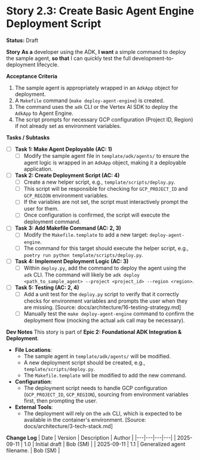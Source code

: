 # Story 2.3: Create Basic Agent Engine Deployment Script

**Status:** Draft

**Story**
**As a** developer using the ADK,
**I want** a simple command to deploy the sample agent,
**so that** I can quickly test the full development-to-deployment lifecycle.

**Acceptance Criteria**
1. The sample agent is appropriately wrapped in an `AdkApp` object for deployment.
2. A `Makefile` command (`make deploy-agent-engine`) is created.
3. The command uses the `adk` CLI or the Vertex AI SDK to deploy the `AdkApp` to Agent Engine.
4. The script prompts for necessary GCP configuration (Project ID, Region) if not already set as environment variables.

**Tasks / Subtasks**
- [ ] **Task 1: Make Agent Deployable (AC: 1)**
  - [ ] Modify the sample agent file in `template/adk/agents/` to ensure the agent logic is wrapped in an `AdkApp` object, making it a deployable application.
- [ ] **Task 2: Create Deployment Script (AC: 4)**
  - [ ] Create a new helper script, e.g., `template/scripts/deploy.py`.
  - [ ] This script will be responsible for checking for `GCP_PROJECT_ID` and `GCP_REGION` environment variables.
  - [ ] If the variables are not set, the script must interactively prompt the user for them.
  - [ ] Once configuration is confirmed, the script will execute the deployment command.
- [ ] **Task 3: Add Makefile Command (AC: 2, 3)**
  - [ ] Modify the `Makefile.template` to add a new target: `deploy-agent-engine`.
  - [ ] The command for this target should execute the helper script, e.g., `poetry run python template/scripts/deploy.py`.
- [ ] **Task 4: Implement Deployment Logic (AC: 3)**
  - [ ] Within `deploy.py`, add the command to deploy the agent using the `adk` CLI. The command will likely be `adk deploy <path_to_sample_agent> --project <project_id> --region <region>`.
- [ ] **Task 5: Testing (AC: 2, 4)**
  - [ ] Add a unit test for the `deploy.py` script to verify that it correctly checks for environment variables and prompts the user when they are missing. [Source: docs/architecture/16-testing-strategy.md]
  - [ ] Manually test the `make deploy-agent-engine` command to confirm the deployment flow (mocking the actual `adk` call may be necessary).

**Dev Notes**
This story is part of **Epic 2: Foundational ADK Integration & Deployment**.

- **File Locations**:
  - The sample agent in `template/adk/agents/` will be modified.
  - A new deployment script should be created, e.g., `template/scripts/deploy.py`.
  - The `Makefile.template` will be modified to add the new command.
- **Configuration**:
  - The deployment script needs to handle GCP configuration (`GCP_PROJECT_ID`, `GCP_REGION`), sourcing from environment variables first, then prompting the user.
- **External Tools**:
  - The deployment will rely on the `adk` CLI, which is expected to be available in the container's environment. [Source: docs/architecture/3-tech-stack.md]

**Change Log**
| Date | Version | Description | Author |
|---|---|---|---|
| 2025-09-11 | 1.0 | Initial draft | Bob (SM) |
| 2025-09-11 | 1.1 | Generalized agent filename. | Bob (SM) |
